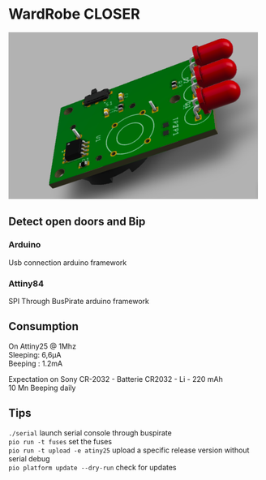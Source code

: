 WardRobe CLOSER
===============
![plot](./Hardware/proto.png)

Detect open doors and Bip
--------------------------

### Arduino
Usb connection 
arduino framework 

### Attiny84
SPI Through BusPirate 
arduino framework 

Consumption
-----------
On Attiny25 @ 1Mhz  
Sleeping: 6,6µA  
Beeping : 1.2mA  

Expectation on Sony CR-2032 - Batterie CR2032 - Li - 220 mAh  
10 Mn Beeping daily  


Tips
----
`./serial` launch serial console through buspirate  
`pio run -t fuses` set the fuses  
`pio run -t upload -e atiny25` upload  a specific release version without serial debug  
`pio platform update --dry-run` check for updates  
